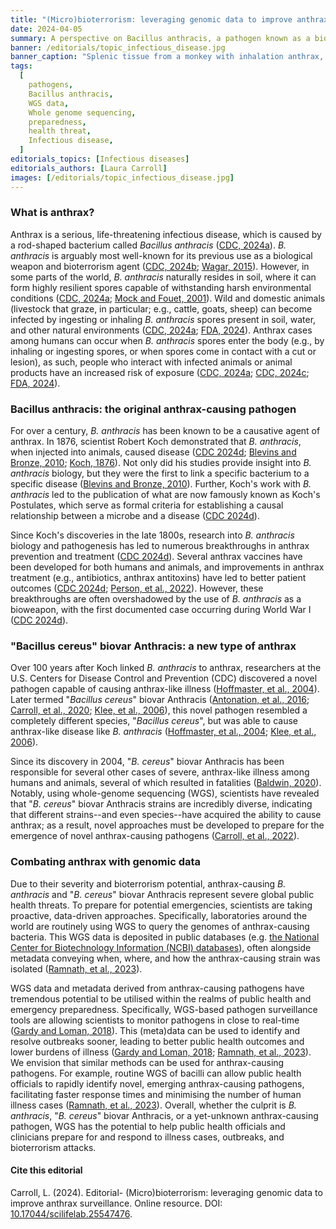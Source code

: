 ```yaml
---
title: "(Micro)bioterrorism: leveraging genomic data to improve anthrax surveillance"
date: 2024-04-05
summary: A perspective on Bacillus anthracis, a pathogen known as a biological threat, and how WGS data and surveillance can help researchers respond to cases and threats.
banner: /editorials/topic_infectious_disease.jpg
banner_caption: "Splenic tissue from a monkey with inhalation anthrax, showing a red blood cell (red) and rod-shaped bacilli (yellow). (Credit: Arthur Friedlander)"
tags:
  [
    pathogens,
    Bacillus anthracis,
    WGS data,
    Whole genome sequencing,
    preparedness,
    health threat,
    Infectious disease,
  ]
editorials_topics: [Infectious diseases]
editorials_authors: [Laura Carroll]
images: [/editorials/topic_infectious_disease.jpg]
---
```


### What is anthrax?

Anthrax is a serious, life-threatening infectious disease, which is caused by a rod-shaped bacterium called *Bacillus anthracis* ([CDC, 2024a](https://www.cdc.gov/anthrax/basics/index.html)).
_B. anthracis_ is arguably most well-known for its previous use as a biological weapon and bioterrorism agent ([CDC, 2024b](https://www.cdc.gov/anthrax/bioterrorism/threat.html); [Wagar, 2015](https://journals.asm.org/doi/10.1128/cmr.00033-15)).
However, in some parts of the world, _B. anthracis_ naturally resides in soil, where it can form highly resilient spores capable of withstanding harsh environmental conditions ([CDC, 2024a](https://www.cdc.gov/anthrax/basics/index.html); [Mock and Fouet, 2001](https://www.annualreviews.org/doi/10.1146/annurev.micro.55.1.647)).
Wild and domestic animals (livestock that graze, in particular; e.g., cattle, goats, sheep) can become infected by ingesting or inhaling _B. anthracis_ spores present in soil, water, and other natural environments ([CDC, 2024a](https://www.cdc.gov/anthrax/basics/index.html); [FDA, 2024](https://www.fda.gov/vaccines-blood-biologics/vaccines/anthrax)).
Anthrax cases among humans can occur when _B. anthracis_ spores enter the body (e.g., by inhaling or ingesting spores, or when spores come in contact with a cut or lesion), as such, people who interact with infected animals or animal products have an increased risk of exposure ([CDC, 2024a](https://www.cdc.gov/anthrax/basics/index.html); [CDC, 2024c](https://www.cdc.gov/anthrax/transmission/index.html); [FDA, 2024](https://www.fda.gov/vaccines-blood-biologics/vaccines/anthrax)).

### Bacillus anthracis: the original anthrax-causing pathogen

For over a century, _B. anthracis_ has been known to be a causative agent of anthrax.
In 1876, scientist Robert Koch demonstrated that _B. anthracis_, when injected into animals, caused disease ([CDC 2024d](https://www.cdc.gov/anthrax/basics/anthrax-history.html); [Blevins and Bronze, 2010](https://www.sciencedirect.com/science/article/pii/S1201971210023143); [Koch, 1876](https://edoc.rki.de/handle/176904/5139)).
Not only did his studies provide insight into _B. anthracis_ biology, but they were the first to link a specific bacterium to a specific disease ([Blevins and Bronze, 2010](https://www.sciencedirect.com/science/article/pii/S1201971210023143)).
Further, Koch's work with *B. anthracis* led to the publication of what are now famously known as Koch's Postulates, which serve as formal criteria for establishing a causal relationship between a microbe and a disease ([CDC 2024d](https://www.cdc.gov/anthrax/basics/anthrax-history.html)).

Since Koch's discoveries in the late 1800s, research into _B. anthracis_ biology and pathogenesis has led to numerous breakthroughs in anthrax prevention and treatment ([CDC 2024d](https://www.cdc.gov/anthrax/basics/anthrax-history.html)).
Several anthrax vaccines have been developed for both humans and animals, and improvements in anthrax treatment (e.g., antibiotics, anthrax antitoxins) have led to better patient outcomes ([CDC 2024d](https://www.cdc.gov/anthrax/basics/anthrax-history.html); [Person, et al., 2022](https://academic.oup.com/cid/article/75/Supplement_3/S392/6762174)).
However, these breakthroughs are often overshadowed by the use of _B. anthracis_ as a bioweapon, with the first documented case occurring during World War I ([CDC 2024d](https://www.cdc.gov/anthrax/basics/anthrax-history.html)).

### "Bacillus cereus" biovar Anthracis: a new type of anthrax

Over 100 years after Koch linked _B. anthracis_ to anthrax, researchers at the U.S.
Centers for Disease Control and Prevention (CDC) discovered a novel pathogen capable of causing anthrax-like illness ([Hoffmaster, et al., 2004](https://www.ncbi.nlm.nih.gov/pmc/articles/PMC420414/)).
Later termed "_Bacillus cereus_" biovar Anthracis ([Antonation, et al., 2016](https://www.ncbi.nlm.nih.gov/pmc/articles/PMC5015827/); [Carroll, et al., 2020](https://journals.asm.org/doi/full/10.1128/mbio.00034-20); [Klee, et al., 2006](https://journals.asm.org/doi/full/10.1128/jb.00303-06)), this novel pathogen resembled a completely different species, "_Bacillus cereus_", but was able to cause anthrax-like disease like *B. anthracis* ([Hoffmaster, et al., 2004](https://www.ncbi.nlm.nih.gov/pmc/articles/PMC420414/); [Klee, et al., 2006](https://journals.asm.org/doi/full/10.1128/jb.00303-06)).

Since its discovery in 2004, "_B. cereus_" biovar Anthracis has been responsible for several other cases of severe, anthrax-like illness among humans and animals, several of which resulted in fatalities ([Baldwin, 2020](https://www.frontiersin.org/articles/10.3389/fmicb.2020.01731/full)).
Notably, using whole-genome sequencing (WGS), scientists have revealed that "_B. cereus_" biovar Anthracis strains are incredibly diverse, indicating that different strains--and even species--have acquired the ability to cause anthrax; as a result, novel approaches must be developed to prepare for the emergence of novel anthrax-causing pathogens ([Carroll, et al., 2022](https://www.ncbi.nlm.nih.gov/pmc/articles/PMC9413466/)).

### Combating anthrax with genomic data

Due to their severity and bioterrorism potential, anthrax-causing *B. anthracis* and "_B. cereus_" biovar Anthracis represent severe global public health threats.
To prepare for potential emergencies, scientists are taking proactive, data-driven approaches.
Specifically, laboratories around the world are routinely using WGS to query the genomes of anthrax-causing bacteria.
This WGS data is deposited in public databases (e.g. [the National Center for Biotechnology Information (NCBI) databases](https://www.ncbi.nlm.nih.gov/)), often alongside metadata conveying when, where, and how the anthrax-causing strain was isolated ([Ramnath, et al., 2023](https://www.biorxiv.org/content/10.1101/2023.12.20.572685v1.full)).

WGS data and metadata derived from anthrax-causing pathogens have tremendous potential to be utilised within the realms of public health and emergency preparedness.
Specifically, WGS-based pathogen surveillance tools are allowing scientists to monitor pathogens in close to real-time ([Gardy and Loman, 2018](https://www.nature.com/articles/nrg.2017.88)).
This (meta)data can be used to identify and resolve outbreaks sooner, leading to better public health outcomes and lower burdens of illness ([Gardy and Loman, 2018](https://www.nature.com/articles/nrg.2017.88); [Ramnath, et al., 2023](https://www.biorxiv.org/content/10.1101/2023.12.20.572685v1.full)).
We envision that similar methods can be used for anthrax-causing pathogens.
For example, routine WGS of bacilli can allow public health officials to rapidly identify novel, emerging anthrax-causing pathogens, facilitating faster response times and minimising the number of human illness cases ([Ramnath, et al., 2023](https://www.biorxiv.org/content/10.1101/2023.12.20.572685v1.full)).
Overall, whether the culprit is _B. anthracis_, "_B. cereus_" biovar Anthracis, or a yet-unknown anthrax-causing pathogen, WGS has the potential to help public health officials and clinicians prepare for and respond to illness cases, outbreaks, and bioterrorism attacks.

#### Cite this editorial

Carroll, L. (2024). Editorial- (Micro)bioterrorism: leveraging genomic data to improve anthrax surveillance. Online resource. DOI: [10.17044/scilifelab.25547476](https://doi.org/10.17044/scilifelab.25547476).
